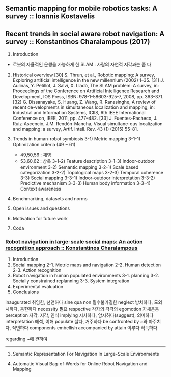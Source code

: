 ## Semantic mapping for mobile robotics tasks: A survey :: Ioannis Kostavelis


## Recent trends in social aware robot navigation: A survey :: Konstantinos Charalampous (2017)
  1) Introduction
  - 로봇의 자율적인 운행을 가능하게 한 SLAM : 사람의 자연적 지각과는 좀 다
  
  2) Historical overview
    [30] S. Thrun, et al., Robotic mapping: A survey, Exploring artificial intelligence in the new millennium (2002) 1–35.
    [31] J. Aulinas, Y. Petillot, J. Salvi, X. Lladó, The SLAM problem: A survey, in: Proceedings of the Conference on Artificial Intelligence Research and Development, IOS Press, ISBN: 978-1-58603-925-7, 2008, pp. 363–371.
  [32] G. Dissanayake, S. Huang, Z. Wang, R. Ranasinghe, A review of recent de-velopments in simultaneous localization and mapping, in: Industrial and Information Systems, ICIIS, 6th IEEE International Conference on, IEEE, 2011, pp. 477–482.
[33] J. Fuentes-Pacheco, J. Ruiz-Ascencio, J.M. Rendón-Mancha, Visual simultane-ous localization and mapping: a survey, Artif. Intell. Rev. 43 (1) (2015) 55–81.
  
  3) Trends in human-robot symbiosis
    3-1) Metric mapping
      3-1-1) Optimization criteria (49 ~ 61)
        - 49,50,56 : 채영
        - 53,60,62 : 상욱
      3-1-2) Feature description
      3-1-3) Indoor-outdoor environment
    3-2) Semantic mapping
      3-2-1) Scale based categorization
      3-2-2) Topological maps
      3-2-3) Temporal coherence
    3-3) Social mapping
      3-3-1) Indoor-outdoor interpretation
      3-3-2) Predictive mechanism
      3-3-3) Human body information
      3-3-4) Context awareness
   4) Benchmarking, datasets and norms
   5) Open issues and questions 
   6) Motivation for future work 
   7) Coda 
   
### [Robot navigation in large-scale social maps: An action recognition approach :: Konstantinos Charalampous](https://github.com/0chae2/reference/blob/master/210115/Robot%20navigation%20in%20large)
  1. Introduction
  2. Social mapping
    2-1. Metric maps and navigation
    2-2. Human detection
    2-3. Action recognition
  3. Robot navigation in human populated environments
    3-1. planning
    3-2. Socially constrained replanning
    3-3. System integration
  4. Experimental evaluation
  5. Conclusions
 
   
   
   
   
   
   
   inaugurated 취임한, 선언하다
   sine qua non 필수불가결한 
   neglect 방치하다, 도외시하다, 등한하다
   necessity 필요
   respective 각자의 각각의
   egomotion 자체운동
   perception 자각, 지각, 인식
   implying 시사하다, 암시하다(suggest), 의미하다
   interpretation 해석, 이해 
   populate 살다, 거주하다
   be confronted by ~와 마주치다, 직면하다
   components
   embellish
   accompanied by
   attain 이루다 획득하다
   
   regarding ~에 관하여
   
   
---------------------------------------------------------------------------
3. Semantic Representation For Navigation In Large-Scale Environments

4. Automatic Visual Bag-of-Words for Online Robot Navigation and Mapping

